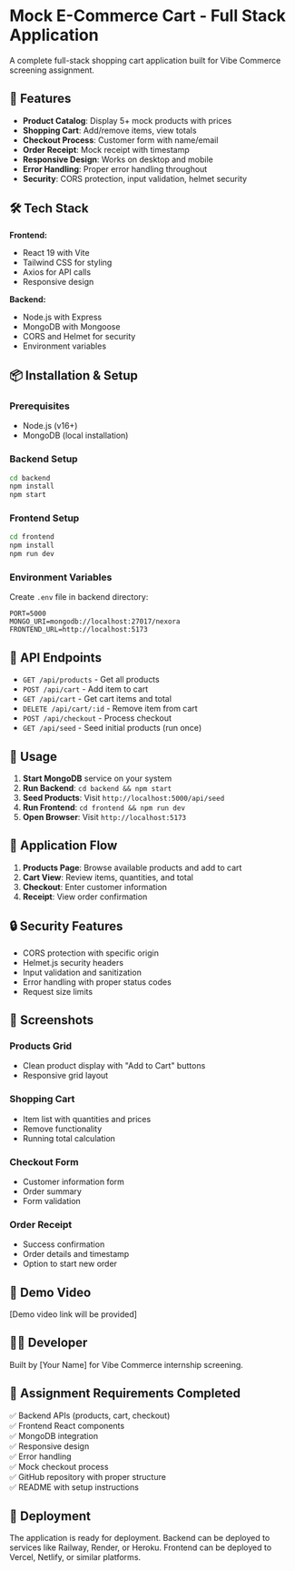 # Mock E-Commerce Cart - Full Stack Application

A complete full-stack shopping cart application built for Vibe Commerce screening assignment.

## 🚀 Features

- **Product Catalog**: Display 5+ mock products with prices
- **Shopping Cart**: Add/remove items, view totals
- **Checkout Process**: Customer form with name/email
- **Order Receipt**: Mock receipt with timestamp
- **Responsive Design**: Works on desktop and mobile
- **Error Handling**: Proper error handling throughout
- **Security**: CORS protection, input validation, helmet security

## 🛠️ Tech Stack

**Frontend:**
- React 19 with Vite
- Tailwind CSS for styling
- Axios for API calls
- Responsive design

**Backend:**
- Node.js with Express
- MongoDB with Mongoose
- CORS and Helmet for security
- Environment variables

## 📦 Installation & Setup

### Prerequisites
- Node.js (v16+)
- MongoDB (local installation)

### Backend Setup
```bash
cd backend
npm install
npm start
```

### Frontend Setup
```bash
cd frontend
npm install
npm run dev
```

### Environment Variables
Create `.env` file in backend directory:
```
PORT=5000
MONGO_URI=mongodb://localhost:27017/nexora
FRONTEND_URL=http://localhost:5173
```

## 🔗 API Endpoints

- `GET /api/products` - Get all products
- `POST /api/cart` - Add item to cart
- `GET /api/cart` - Get cart items and total
- `DELETE /api/cart/:id` - Remove item from cart
- `POST /api/checkout` - Process checkout
- `GET /api/seed` - Seed initial products (run once)

## 🎯 Usage

1. **Start MongoDB** service on your system
2. **Run Backend**: `cd backend && npm start`
3. **Seed Products**: Visit `http://localhost:5000/api/seed`
4. **Run Frontend**: `cd frontend && npm run dev`
5. **Open Browser**: Visit `http://localhost:5173`

## 📱 Application Flow

1. **Products Page**: Browse available products and add to cart
2. **Cart View**: Review items, quantities, and total
3. **Checkout**: Enter customer information
4. **Receipt**: View order confirmation

## 🔒 Security Features

- CORS protection with specific origin
- Helmet.js security headers
- Input validation and sanitization
- Error handling with proper status codes
- Request size limits

## 📸 Screenshots

### Products Grid
- Clean product display with "Add to Cart" buttons
- Responsive grid layout

### Shopping Cart
- Item list with quantities and prices
- Remove functionality
- Running total calculation

### Checkout Form
- Customer information form
- Order summary
- Form validation

### Order Receipt
- Success confirmation
- Order details and timestamp
- Option to start new order

## 🎥 Demo Video

[Demo video link will be provided]

## 👨‍💻 Developer

Built by [Your Name] for Vibe Commerce internship screening.

## 📝 Assignment Requirements Completed

✅ Backend APIs (products, cart, checkout)  
✅ Frontend React components  
✅ MongoDB integration  
✅ Responsive design  
✅ Error handling  
✅ Mock checkout process  
✅ GitHub repository with proper structure  
✅ README with setup instructions  

## 🚀 Deployment

The application is ready for deployment. Backend can be deployed to services like Railway, Render, or Heroku. Frontend can be deployed to Vercel, Netlify, or similar platforms.
